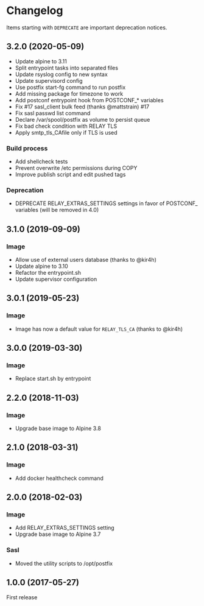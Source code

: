 # Changelog

Items starting with `DEPRECATE` are important deprecation notices.

## 3.2.0 (2020-05-09)

+ Update alpine to 3.11
+ Split entrypoint tasks into separated files
+ Update rsyslog config to new syntax
+ Update supervisord config
+ Use postfix start-fg command to run postfix
+ Add missing package for timezone to work
+ Add postconf entrypoint hook from POSTCONF_* variables
+ Fix #17 sasl_client bulk feed (thanks @mattstrain) #17
+ Fix sasl passwd list command
+ Declare /var/spool/postfix as volume to persist queue
+ Fix bad check condition with RELAY TLS
+ Apply smtp_tls_CAfile only if TLS is used

### Build process

+ Add shellcheck tests
+ Prevent overwrite /etc permissions during COPY
+ Improve publish script and edit pushed tags

### Deprecation

- DEPRECATE RELAY_EXTRAS_SETTINGS settings in favor of POSTCONF_ variables (will be removed in 4.0)


## 3.1.0 (2019-09-09)

### Image

- Allow use of external users database (thanks to @kir4h)
- Update alpine to 3.10
- Refactor the entrypoint.sh
- Update supervisor configuration


## 3.0.1 (2019-05-23)

### Image

- Image has now a default value for `RELAY_TLS_CA` (thanks to @kir4h)


## 3.0.0 (2019-03-30)

### Image

- Replace start.sh by entrypoint


## 2.2.0 (2018-11-03)

### Image

+ Upgrade base image to Alpine 3.8


## 2.1.0 (2018-03-31)

### Image

+ Add docker healthcheck command


## 2.0.0 (2018-02-03)

### Image

+ Add RELAY_EXTRAS_SETTINGS setting
+ Upgrade base image to Alpine 3.7

### Sasl

* Moved the utility scripts to /opt/postfix


## 1.0.0 (2017-05-27)

First release
